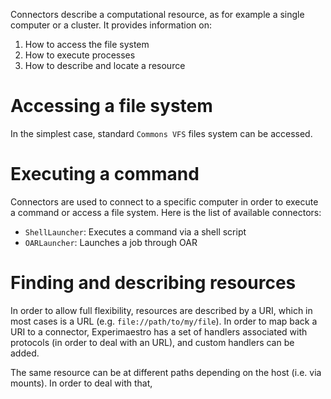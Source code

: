 <head>
  <title>Connectors</title>
</head>

Connectors describe a computational resource, as for example a single computer or a cluster. It provides
information on:

1. How to access the file system
1. How to execute processes
1. How to describe and locate a resource

# Accessing a file system

In the simplest case, standard `Commons VFS` files system can be accessed.
  
# Executing a command

Connectors are used to connect to a specific computer in order to execute a command or access a file system.
Here is the list of available connectors:

* `ShellLauncher`: Executes a command via a shell script
* `OARLauncher`: Launches a job through OAR

# Finding and describing resources

In order to allow full flexibility, resources are described by a URI, which in most cases is a URL (e.g. `file://path/to/my/file`). In order to map back a URI to a connector, Experimaestro has a set of handlers associated with protocols (in order to deal with an URL), and custom handlers can be added.

The same resource can be at different paths depending on the host (i.e. via mounts). In order to deal with that, 